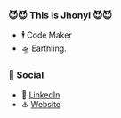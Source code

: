### 😈😈 This is Jhonyl 😈😈

- 🕴 Code Maker
- 🛸 Earthling.

### 🤡 Social

- :doughnut: [LinkedIn](https://www.linkedin.com/in/jhonatanbatista/)
- :anchor: [Website](https://jhonyl.com/)


<!--
**jhonyskywalker/jhonyskywalker** is a ✨ _special_ ✨ repository because its `README.md` (this file) appears on your GitHub profile.

Here are some ideas to get you started:

- 🔭 I’m currently working on ...
- 🌱 I’m currently learning ...
- 👯 I’m looking to collaborate on ...
- 🤔 I’m looking for help with ...
- 💬 Ask me about ...
- 📫 How to reach me: ...
- 😄 Pronouns: ...
- ⚡ Fun fact: ...
-->
